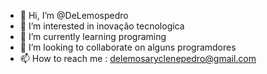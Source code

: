 - 👋 Hi, I’m @DeLemospedro
- 👀 I’m interested in inovação tecnologica 
- 🌱 I’m currently learning programing
- 💞️ I’m looking to collaborate on alguns programdores 
- 📫 How to reach me : delemosaryclenepedro@gmail.com 

<!---
DeLemospedro/DeLemospedro is a ✨ special ✨ repository because its `README.md` (this file) appears on your GitHub profile.
You can click the Preview link to take a look at your changes.
--->
